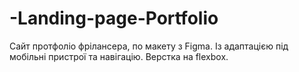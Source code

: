 # -Landing-page-Portfolio
Сайт протфоліо фрілансера, по макету з Figma. Із адаптацією під мобільні пристрої та навігацію. Верстка на flexbox.
